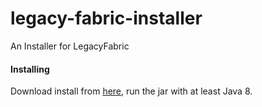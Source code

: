 # legacy-fabric-installer
An Installer for LegacyFabric

#### Installing
Download install from [here](https://jitpack.io/com/github/Legacy-Fabric/fabric-installer/-SNAPSHOT/fabric-installer--SNAPSHOT.jar), run the jar with at least Java 8.
